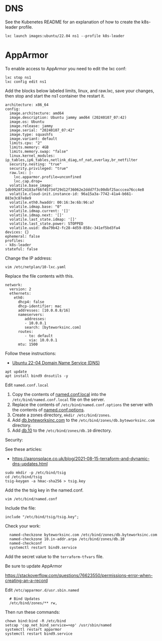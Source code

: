 # DNS

See the Kubenetes README for an explanation of how to create the k8s-leader profile.

```shell
lxc launch images:ubuntu/22.04 ns1 --profile k8s-leader
```
# AppArmor

To enable access to AppArmor you need to edit the lxc conf:

```shell
lxc stop ns1
lxc config edit ns1
```
Add the blocks below labeled limits, linux, and raw.lxc, save your changes, then stop and start the ns1 container the restart it.

```shell
architecture: x86_64
config:
  image.architecture: amd64
  image.description: Ubuntu jammy amd64 (20240107_07:42)
  image.os: Ubuntu
  image.release: jammy
  image.serial: "20240107_07:42"
  image.type: squashfs
  image.variant: default
  limits.cpu: "2"
  limits.memory: 4GB
  limits.memory.swap: "false"
  linux.kernel_modules: ip_tables,ip6_tables,netlink_diag,nf_nat,overlay,br_netfilter
  security.nesting: "true"
  security.privileged: "true"
  raw.lxc: |-
    lxc.apparmor.profile=unconfined
    lxc.cap.drop=
  volatile.base_image: 1db9928f24183af66f45734f29d12f36062e2ddd7f3c00dbf25acccea76cc4e8
  volatile.cloud-init.instance-id: 96a15a3a-7742-41a4-b661-883e3c87e8e9
  volatile.eth0.hwaddr: 00:16:3e:6b:96:a7
  volatile.idmap.base: "0"
  volatile.idmap.current: '[]'
  volatile.idmap.next: '[]'
  volatile.last_state.idmap: '[]'
  volatile.last_state.power: STOPPED
  volatile.uuid: dba79b42-fc28-4d59-858c-341ef5bd3fa4
devices: {}
ephemeral: false
profiles:
- k8s-leader
stateful: false
```

Change the IP address:

```shell
vim /etc/netplan/10-lxc.yaml
```
Replace the file contents with this.

```shell
network:
  version: 2
  ethernets:
    eth0:
      dhcp4: false
      dhcp-identifier: mac
      addresses: [10.0.0.8/16]
      nameservers:
         addresses:
         - 10.0.0.1
         search: [byteworksinc.com]
      routes:
         - to: default
           via: 10.0.0.1
      mtu: 1500
```

Follow these instructions: 

* [Ubuntu 22-04 Domain Name Service (DNS)](https://ubuntu.com/server/docs/service-domain-name-service-dns)

```shell
apt update
apt install bind9 dnsutils -y
```

Edit `named.conf.local` 

1) Copy the contents of [named.conf.local](primary%2Fnamed.conf.local) into the `/etc/bind/named.conf.local` file on the server.
2) Replace the contents of `/etc/bind/named.conf.options` the server with the contents of [named.conf.options](primary%2Fnamed.conf.options).
3) Create a zones directory, `mkdir /etc/bind/zones`.
4) Add [db.byteworksinc.com](primary%2Fdb.byteworksinc.com) to the `/etc/bind/zones/db.byteworksinc.com` directory.
4) Add [db.10](primary%2Fdb.10) to the `/etc/bind/zones/db.10` directory.


Security:

See these articles:
* https://aaronsplace.co.uk/blog/2021-08-15-terraform-and-dynamic-dns-updates.html

```shell
sudo mkdir -p /etc/bind/tsig
cd /etc/bind/tsig
tsig-keygen -a hmac-sha256 > tsig.key
```
Add the the tsig key in the named.conf.

```shell
vim /etc/bind/named.conf
```
Include the file:

```text
include "/etc/bind/tsig/tsig.key";
```
Check your work:

```shell
  named-checkzone byteworksinc.com /etc/bind/zones/db.byteworksinc.com
  named-checkzone 10.in-addr.arpa /etc/bind/zones/db.10
  named-checkconf
  systemctl restart bind9.service
```


Add the secret value to the `terraform-tfvars` file.

Be sure to update AppArmor

https://stackoverflow.com/questions/76623550/permissions-error-when-creating-an-a-record

Edit `/etc/apparmor.d/usr.sbin.named`
```shell
  # Bind Updates
  /etc/bind/zones/** rw,
```

Then run these commands:
```shell
chown bind:bind -R /etc/bind
setcap 'cap_net_bind_service=+ep' /usr/sbin/named
systemctl restart apparmor
systemctl restart bind9.service
```


